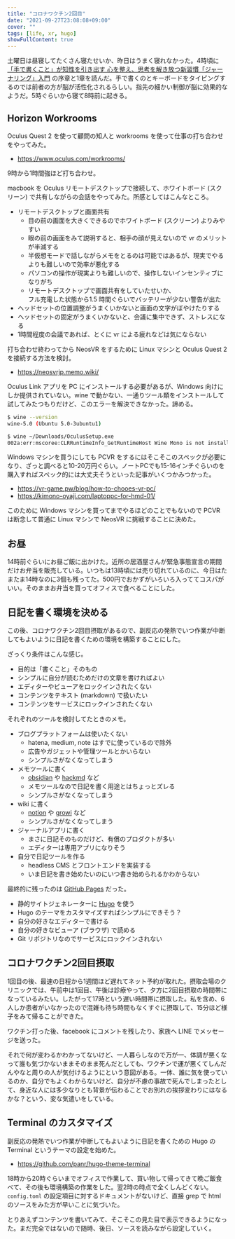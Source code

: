 ```yaml
---
title: "コロナワクチン2回目"
date: "2021-09-27T23:08:08+09:00"
cover: ""
tags: [life, xr, hugo]
showFullContent: true
---
```


土曜日は昼寝してたくさん寝たせいか、昨日はうまく寝れなかった。4時頃に [「手で書くこと」が知性を引き出す 心を整え、思考を解き放つ新習慣「ジャーナリング」入門](https://bunkyosha.com/books/9784866510149) の序章と1章を読んだ。手で書くのとキーボードをタイピングするのでは前者の方が脳が活性化されるらしい。指先の細かい制御が脳に効果的なようだ。5時ぐらいから寝て8時前に起きる。

## Horizon Workrooms 

Oculus Quest 2 を使って顧問の知人と workrooms を使って仕事の打ち合わせをやってみた。

* https://www.oculus.com/workrooms/

9時から1時間強ほど打ち合わせ。

macbook を Oculus リモートデスクトップで接続して、ホワイトボード (スクリーン) で共有しながらの会話をやってみた。所感としてはこんなところ。

* リモートデスクトップと画面共有
  * 目の前の画面を大きくできるのでホワイトボード (スクリーン) よりみやすい
  * 眼の前の画面をみて説明すると、相手の顔が見えないので vr のメリットが半減する
  * 半仮想モードで話しながらメモをとるのは可能ではあるが、現実でやるよりも難しいので効率が悪化する
  * パソコンの操作が現実よりも難しいので、操作しないインセンティブになりがち
  * リモートデスクトップで画面共有をしていたせいか、\
    フル充電した状態から1.5 時間ぐらいでバッテリーが少ない警告が出た
* ヘッドセットの位置調整がうまくいかないと画面の文字がぼやけたりする
* ヘッドセットの固定がうまくいかないと、会議に集中できず、ストレスになる
* 1時間程度の会議であれば、とくに vr による疲れなどは気にならない

打ち合わせ終わってから NeosVR をするために Linux マシンと Oculus Quest 2 を接続する方法を検討。

* https://neosvrjp.memo.wiki/

Oculus Link アプリを PC にインストールする必要があるが、Windows 向けにしか提供されていない。wine で動かない、一通りツール類をインストールして試してみたつもりだけど、このエラーを解決できなかった。諦める。

```bash
$ wine --version
wine-5.0 (Ubuntu 5.0-3ubuntu1)

$ wine ~/Downloads/OculusSetup.exe
002a:err:mscoree:CLRRuntimeInfo_GetRuntimeHost Wine Mono is not installed
```

Windows マシンを買うにしても PCVR をするにはそこそこのスペックが必要になり、ざっと調べると10-20万円ぐらい。ノートPCでも15-16インチぐらいのを購入すればスペック的には大丈夫そうといった記事がいくつかみつかった。

* https://vr-game.pw/blog/how-to-chooes-vr-pc/
* https://kimono-oyaji.com/laptoppc-for-hmd-01/

このために Windows マシンを買ってまでやるほどのことでもないので PCVR は断念して普通に Linux マシンで NeosVR に挑戦することに決めた。

## お昼

14時前ぐらいにお昼ご飯に出かけた。近所の居酒屋さんが緊急事態宣言の期間だけお弁当を販売している。いつもは13時頃には売り切れているのに、今日はたまたま14時なのに3個も残ってた。500円でおかずがいろいろ入っててコスパがいい。そのままお弁当を買ってオフィスで食べることにした。


## 日記を書く環境を決める

この後、コロナワクチン2回目摂取があるので、副反応の発熱でいつ作業が中断してもよいように日記を書くための環境を構築することにした。

ざっくり条件はこんな感じ。

* 目的は「書くこと」そのもの
* シンプルに自分が読むためだけの文章を書ければよい
* エディターやビューアをロックインされたくない
* コンテンツをテキスト (markdown) で扱いたい
* コンテンツをサービスにロックインされたくない

それぞれのツールを検討してたときのメモ。

* ブログプラットフォームは使いたくない
  * hatena, medium, note はすでに使っているので除外
  * 広告やガジェットや管理ツールとかいらない
  * シンプルさがなくなってしまう
* メモツールに書く
  * [obsidian](https://obsidian.md/) や [hackmd](https://hackmd.io/) など
  * メモツールなので日記を書く用途とはちょっとズレる
  * シンプルさがなくなってしまう
* wiki に書く
  * [notion](https://www.notion.so/) や [growi](https://github.com/weseek/growi) など
  * シンプルさがなくなってしまう
* ジャーナルアプリに書く
  * まさに日記そのものだけど、有償のプロダクトが多い
  * エディターは専用アプリになりそう
* 自分で日記ツールを作る
  * headless CMS とフロントエンドを実装する
  * いま日記を書き始めたいのにいつ書き始められるかわからない

最終的に残ったのは [GitHub Pages](https://docs.github.com/ja/pages) だった。

* 静的サイトジェネレーターに [Hugo](https://gohugo.io/) を使う 
* Hugo のテーマをカスタマイズすればシンプルにできそう？
* 自分の好きなエディターで書ける
* 自分の好きなビューア (ブラウザ) で読める
* Git リポジトリなのでサービスにロックインされない

## コロナワクチン2回目摂取

1回目の後、最速の日程から1週間ほど遅れてネット予約が取れた。摂取会場のクリニックでは、午前中は1回目、午後は診療やって、夕方に2回目摂取の時間帯になっているみたい。したがって17時という遅い時間帯に摂取した。私を含め、6人しか患者がいなかったので混雑も待ち時間もなくすぐに摂取して、15分ほど様子をみて帰ることができた。

ワクチン打った後、facebook にコメントを残したり、家族へ LINE でメッセージを送った。

それで何が変わるかわかってないけど、一人暮らしなので万が一、体調が悪くなって誰も気づかないままそのまま死んだとしても、ワクチンで運が悪くてしんだんやなと周りの人が気付けるようにという意図がある。一体、誰に気を使っているのか、自分でもよくわからないけど、自分が不慮の事故で死んでしまったとして、身近な人には多少なりとも背景が伝わることでお別れの挨拶変わりにはなるかな？という、変な気遣いをしている。

## Terminal のカスタマイズ

副反応の発熱でいつ作業が中断してもよいように日記を書くための Hugo の Terminal というテーマの設定を始めた。

* https://github.com/panr/hugo-theme-terminal

18時から20時ぐらいまでオフィスで作業して、買い物して帰ってきて晩ご飯食べて、その後も環境構築の作業をした。翌2時の時点で全くしんどくない。`config.toml` の設定項目に対するドキュメントがないけど、直接 grep で html のソースをみた方が早いことに気づいた。

とりあえずコンテンツを書いてみて、そこそこの見た目で表示できるようになった。まだ完全ではないので随時、後日、ソースを読みながら設定していく。

